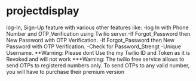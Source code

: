 # projectdisplay
log-In, Sign-Up feature with various other features like: -log In with Phone Number and OTP_Verification using Twilio server.-If Forgot_Password then New Password with OTP Verification. -If Forgot_Password then New Password with OTP Verification. -Check for Password_Strengt -Unique Username.
**Warning: Please dont Use the my Twilio ID and Token as it is Revoked and will not work
***Warning: The twilio free service allows to send OTPs to registered numbers only. 
 To send OTPs to any valid number, you will have to purchase their premium version
